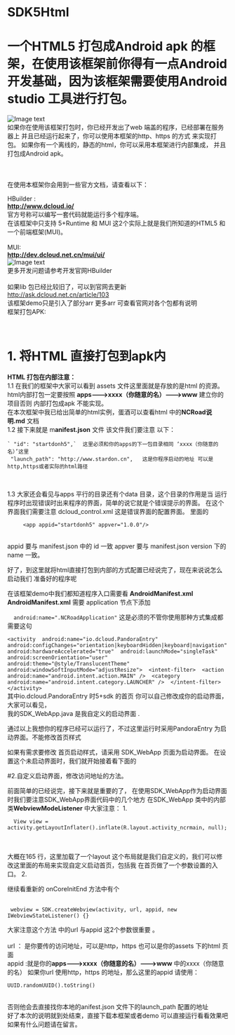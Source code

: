 # SDK5Html
# 一个HTML5 打包成Android apk 的框架，在使用该框架前你得有一点Android 开发基础，因为该框架需要使用Android studio 工具进行打包。
![Image text](https://github.com/ccc920123/SDKHTML/blob/master/image/GIF.gif)
<br/>如果你在使用该框架打包时，你已经开发出了web 端盖的程序，已经部署在服务器上
并且已经运行起来了，你可以使用本框架的http、https 的方式
来实现打包。
如果你有一个离线的，静态的html，你可以采用本框架进行内部集成，
并且打包成Android apk。
<br/>
<br/>
<br/>
<br/>
在使用本框架你会用到一些官方文档，请查看以下：<br/>

HBuilder : <br/>
**http://www.dcloud.io/**  <br/>
官方号称可以编写一套代码就能运行多个程序端。
<br/>
在该框架中只支持  5+Runtime 和 MUI 这2个实际上就是我们所知道的HTML5 和一个前端框架(MUI)。<br/>
<br>
MUI:
<BR>
**http://dev.dcloud.net.cn/mui/ui/**
<BR>
![Image text](https://github.com/ccc920123/SDKHTML/blob/master/image/zc0001.png)
<br>
更多开发问题请参考开发官网HBuilder
<br><br>
如果lib 包已经比较旧了，可以到官网去更新<br>
http://ask.dcloud.net.cn/article/103
<br>
该框架demo只是引入了部分arr  更多arr 可查看官网对各个包都有说明
<br>
 框架打包APK:
 
 <BR>
 
# 1. 将HTML 直接打包到apk内
 
 **HTML 打包在内部注意：**
 <br>
 1.1 在我们的框架中大家可以看到 assets 文件这里面就是存放的是html 的资源。
 <br>
 html内部打包一定要按照 **apps--->xxxx（你随意的名）--->www** 建立你的项目否则
 内部打包成apk 不能实现。
 <br>
 在本次框架中我已给出简单的html实例，蛋酒可以查看html 中的**NCRoad说明.md** 文档
 <br>
 1.2 接下来就是 m**anifest.json** 文件 该文件我们要注意 以下：
    <br>
    
    ` "id": "startdonh5",`  这里必须和你的apps的下一包目录相同 ‘xxxx（你随意的名）’这里
     "launch_path": "http://www.stardon.cn",   这是你程序启动的地址 可以是http,https或者实际的html路径
 <br>
 
 1.3 大家还会看见与apps 平行的目录还有个data 目录，这个目录的作用是当
 运行程序时出现错误时出来程序的界面，简单的说它就是个错误提示的界面。
 在这个界面我们需要注意 dcloud_control.xml 这是错误界面的配置界面。
 里面的
 <br/>
 
         <app appid="startdonh5" appver="1.0.0"/>
 <br/>
  appid 要与 manifest.json 中的 id 一致  appver 要与 manifest.json  version 下的name 一致。
  
  好了，到这里就将html直接打包到内部的方式配置已经说完了，现在来说说怎么启动我们
  准备好的程序呢
  
  在该框架demo中我们都知道程序入口需要看 **AndroidManifest.xml**
  <br>
  **AndroidManifest.xml** 需要 application 节点下添加
  
`  android:name=".NCRoadApplication"`  这是必须的不管你使用那种方式集成都需要这句
 
 
 `<activity 
          android:name="io.dcloud.PandoraEntry" 
          android:configChanges="orientation|keyboardHidden|keyboard|navigation" 
          android:hardwareAccelerated="true" 
          android:launchMode="singleTask" 
          android:screenOrientation="user" 
          android:theme="@style/TranslucentTheme" 
          android:windowSoftInputMode="adjustResize"> 
          <intent-filter> 
          <action android:name="android.intent.action.MAIN" /> 
          <category android:name="android.intent.category.LAUNCHER" /> 
          </intent-filter> 
          </activity> `
  <br>其中io.dcloud.PandoraEntry 时5+sdk 的首页 你可以自己修改成你的启动界面，大家可以看见，
  <br>我的SDK_WebApp.java 是我自定义的启动界面   .  
     
     
 通过以上我想你的程序已经可以运行了，不过这里运行时采用PandoraEntry 为启动界面。不能修改首页样式 <br>
 
 如果有需求要修改 首页启动样式，请采用 SDK_WebApp  页面为启动界面。
 在设置这个未启动界面时，我们就开始接着看下面的
 
 #2.自定义启动界面，修改访问地址的方法。
 
 前面简单的已经说完，接下来就是重要的了，
 在使用SDK_WebApp作为启动界面时我们要注意SDK_WebApp界面代码中的几个地方
 在SDK_WebApp 类中的内部类**WebviewModeListener** 中大家注意：
 1.
 
`  View view = activity.getLayoutInflater().inflate(R.layout.activity_ncrmain, null);`

<br><br>
大概在165 行，这里加载了一个layout  这个布局就是我们自定义的，我们可以修改这里面的布局来实现自定义启动首页，包括我
在首页做了一个参数设置的入口。
2.

继续看重新的 onCoreInitEnd  方法中有个<br><br>

` webview = SDK.createWebview(activity, url, appid, new IWebviewStateListener() {}`

大家注意这个方法 中的url 与appid  这2个参数很重要 。
<br><br>
url ： 是你要传的访问地址，可以是http，https  也可以是你的assets 下的html 页面
<br>
appid  :就是你的**apps--->xxxx（你随意的名）--->www**  中的xxxx（你随意的名） 
如果你url 使用http，https 的地址，那么这里的appid 请使用：<br>

`UUID.randomUUID().toString()`


<br>
否则他会去直接找你本地的anifest.json 文件下的launch_path 配置的地址

<br>
好了本次的说明就到处结束，直接下载本框架或者demo 可以直接运行看看效果吧
<br>
如果有什么问题请在留言。